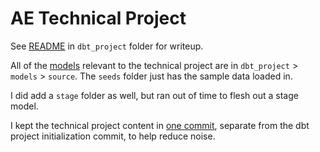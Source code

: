 # AE Technical Project

See [README](https://github.com/heather-p/ae_technical_project/blob/main/dbt_project/README.md) in `dbt_project` folder for writeup.

All of the [models](https://github.com/heather-p/ae_technical_project/tree/main/dbt_project/models) relevant to the technical project are in `dbt_project` > `models` > `source`. The `seeds` folder just has the sample data loaded in.

I did add a `stage` folder as well, but ran out of time to flesh out a stage model.

I kept the technical project content in [one commit](https://github.com/heather-p/ae_technical_project/commit/35cc60066482e2fb63cea06d4673ab9420443f24), separate from the dbt project initialization commit, to help reduce noise.
